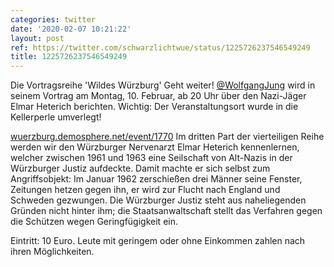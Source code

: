 ```yaml
---
categories: twitter
date: '2020-02-07 10:21:22'
layout: post
ref: https://twitter.com/schwarzlichtwue/status/1225726237546549249
title: 1225726237546549249
---
```

Die Vortragsreihe 'Wildes Würzburg' Geht weiter! [@WolfgangJung](https://twitter.com/WolfgangJung) wird in seinem Vortrag am Montag, 10. Februar, ab 20 Uhr über den Nazi-Jäger Elmar Heterich berichten. Wichtig: Der Veranstaltungsort wurde in die Kellerperle umverlegt!

[wuerzburg.demosphere.net/event/1770](https://wuerzburg.demosphere.net/event/1770)
Im dritten Part der vierteiligen Reihe werden wir den Würzburger Nervenarzt Elmar Heterich kennenlernen, welcher zwischen 1961 und 1963 eine Seilschaft von Alt-Nazis in der Würzburger Justiz aufdeckte.
Damit machte er sich selbst zum Angriffsobjekt: Im Januar 1962 zerschießen drei Männer seine Fenster, Zeitungen hetzen gegen ihn, er wird zur Flucht nach England und Schweden gezwungen.
Die Würzburger Justiz steht aus naheliegenden Gründen nicht hinter ihm; die Staatsanwaltschaft stellt das Verfahren gegen die Schützen wegen Geringfügigkeit ein.



Eintritt: 10 Euro. Leute mit geringem oder ohne Einkommen zahlen nach ihren Möglichkeiten.